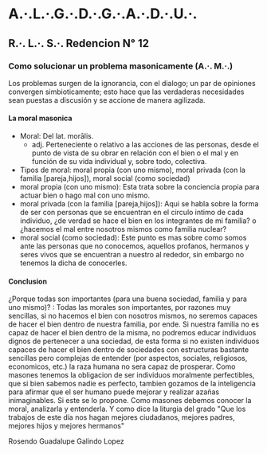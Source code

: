 # **A.·.L.·.G.·.D.·.G.·.A.·.D.·.U.·.**

## **R.·. L.·. S.·. Redencion N° 12**

### Como solucionar un problema masonicamente (A.·. M.·.)

Los problemas surgen de la ignorancia, con el dialogo; un par de opiniones convergen simbioticamente; esto hace que las verdaderas necesidades sean puestas a discusión y se accione de manera agilizada.

#### La moral masonica

* Moral: Del lat. morālis.
  * adj. Perteneciente o relativo a las acciones de las personas, desde el punto de vista de su obrar en relación con el bien o el mal y en función de su vida individual y, sobre todo, colectiva.
* Tipos de moral: moral propia (con uno mismo), moral privada (con la familia [pareja,hijos]), moral social (como sociedad)
* moral propia (con uno mismo): Esta trata sobre la conciencia propia para actuar bien o hago mal con uno mismo. 
* moral privada (con la familia [pareja,hijos]): Aqui se habla sobre la forma de ser con personas que se encuentran en el circulo intimo de cada individuo, ¿de verdad se hace el bien en los integrantes de mi familia? o ¿hacemos el mal entre nosotros mismos como familia nuclear?
* moral social (como sociedad): Este punto es mas sobre como somos ante las personas que no conocemos, aquellos profanos, hermanos y seres vivos que se encuentran a nuestro al rededor, sin embargo no tenemos la dicha de conocerles.

#### Conclusion 

¿Porque todas son importantes (para una buena sociedad, familia y para uno mismo)? : Todas las morales son importantes, por razones muy sencillas, si no hacemos el bien con nosotros mismos, no seremos capaces de hacer el bien dentro de nuestra familia, por ende. Si nuestra familia no es capaz de hacer el bien dentro de la misma, no podremos educar individuos dignos de pertenecer a una sociedad, de esta forma si no existen individuos capaces de hacer el bien dentro de sociedades con estructuras bastante sencillas pero complejas de entender (por aspectos, sociales, religiosos, economicos, etc.) la raza humana no sera capaz de prosperar. Como masones tenemos la obligacion de ser individuos moralmente perfectibles, que si bien sabemos nadie es perfecto, tambien gozamos de la inteligencia para afirmar que el ser humano puede mejorar y realizar azañas inimaginables. Si este se lo propone. Como masones debemos conocer la moral, analizarla y entenderla. Y como dice la liturgia del grado "Que los trabajos de este día nos hagan mejores ciudadanos,
 mejores padres, mejores hijos y mejores hermanos"

Rosendo Guadalupe Galindo Lopez
